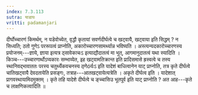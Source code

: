 ```yaml
---
index: 7.3.113
sutra: याडापः
vritti: padamanjari
---
```


 दीर्घोच्चारणं किमर्थम्, न यडेवोच्येत, वृद्धौ कृतायां सवर्णदीर्घत्वे च खट्वायै, खट्वाया इति सिद्धम् ? न सिध्यति; ठतो गुणेऽ पररूपत्वं प्राप्नोति, अकारोच्चारणसामर्थ्यान्न भविष्यति । अस्त्यन्यदकारोच्चारणस्य प्रयोजनम्---ज्ञाये, ज्ञाया इत्यत्र ठ्सावेकाचःऽ इत्याद्यौदातत्वं मा भूत्, आगमानुदातत्वं यथा स्यादिति । किञ्च---उच्चारणार्थोऽप्यकारः सम्भाव्येत, इह खट्वामतिक्रान्त इति प्रादिसमासे ह्रस्वत्वे च तस्य स्थानिवद्भावाततः परस्य चतुर्थ्येकवचनस्य ठ्णेóर्यःऽ इति यादेशं बाधित्वानेन याट् प्राप्नोति, तत्र कृते दीर्घत्वे चातिखट्वायै देवदतायेति प्रसङ्गः, तत्राह---आतखट्वायेत्यत्रेति । अकृते दीर्घत्व इति । यादेशात् प्रागवस्थायामिदमुक्तम् । कृते तहि यादेशे दीर्घत्वे च ङ्च्चासिउ भूतपूर्व इति याट् प्राप्नोति ? अत आह---कृते च लाक्षणिकत्वादिति ॥